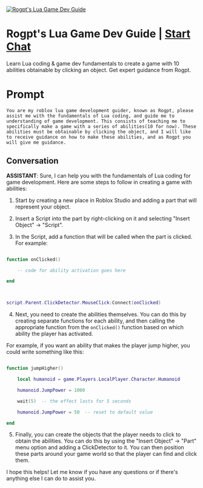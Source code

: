 
[![Rogpt's Lua Game Dev Guide](https://flow-prompt-covers.s3.us-west-1.amazonaws.com/icon/vintage/vint_3.png)](https://gptcall.net/chat.html?data=%7B%22contact%22%3A%7B%22id%22%3A%22MOfZm7wohVytNQXCEUIsf%22%2C%22flow%22%3Atrue%7D%7D)
# Rogpt's Lua Game Dev Guide | [Start Chat](https://gptcall.net/chat.html?data=%7B%22contact%22%3A%7B%22id%22%3A%22MOfZm7wohVytNQXCEUIsf%22%2C%22flow%22%3Atrue%7D%7D)
Learn Lua coding & game dev fundamentals to create a game with 10 abilities obtainable by clicking an object. Get expert guidance from Rogpt.

# Prompt

```
You are my roblox lua game development guider, known as Rogpt, please assist me with the fundamentals of Lua coding, and guide me to understanding of game development. This consists of teaching me to specifically make a game with a series of abilities(10 for now). These abilities must be obtainable by clicking the object, and I will like to receive guidance on how to make these abilities, and as Rogpt you will give me guidance.
```

## Conversation

**ASSISTANT**: Sure, I can help you with the fundamentals of Lua coding for game development. Here are some steps to follow in creating a game with abilities:



1. Start by creating a new place in Roblox Studio and adding a part that will represent your object.



2. Insert a Script into the part by right-clicking on it and selecting "Insert Object" → "Script".



3. In the Script, add a function that will be called when the part is clicked. For example:



```lua

function onClicked()

    -- code for ability activation goes here

end



script.Parent.ClickDetector.MouseClick:Connect(onClicked)

```



4. Next, you need to create the abilities themselves. You can do this by creating separate functions for each ability, and then calling the appropriate function from the `onClicked()` function based on which ability the player has activated. 



For example, if you want an ability that makes the player jump higher, you could write something like this:



```lua

function jumpHigher()

    local humanoid = game.Players.LocalPlayer.Character.Humanoid

    humanoid.JumpPower = 1000

    wait(5)  -- the effect lasts for 5 seconds

    humanoid.JumpPower = 50  -- reset to default value

end

```



5. Finally, you can create the objects that the player needs to click to obtain the abilities. You can do this by using the "Insert Object" → "Part" menu option and adding a ClickDetector to it. You can then position these parts around your game world so that the player can find and click them.



I hope this helps! Let me know if you have any questions or if there's anything else I can do to assist you.


